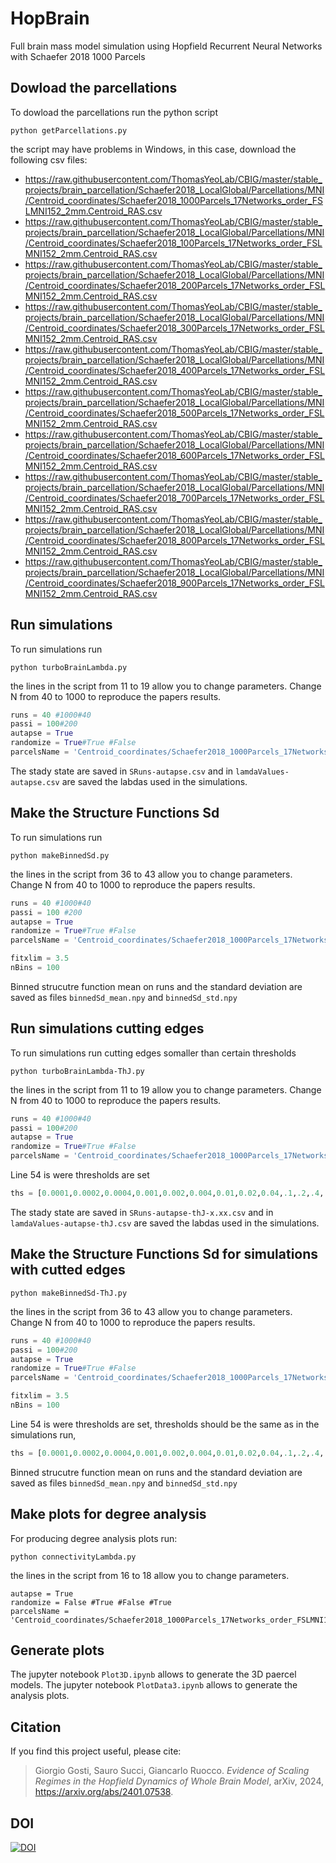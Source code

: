 # HopBrain
Full brain mass model simulation using Hopfield Recurrent Neural Networks with Schaefer 2018 1000 Parcels

## Dowload the parcellations

To dowload the parcellations run the python script
```
python getParcellations.py
```
the script may have problems in Windows, in this case, download the following csv files:
- https://raw.githubusercontent.com/ThomasYeoLab/CBIG/master/stable_projects/brain_parcellation/Schaefer2018_LocalGlobal/Parcellations/MNI/Centroid_coordinates/Schaefer2018_1000Parcels_17Networks_order_FSLMNI152_2mm.Centroid_RAS.csv
- https://raw.githubusercontent.com/ThomasYeoLab/CBIG/master/stable_projects/brain_parcellation/Schaefer2018_LocalGlobal/Parcellations/MNI/Centroid_coordinates/Schaefer2018_100Parcels_17Networks_order_FSLMNI152_2mm.Centroid_RAS.csv
- https://raw.githubusercontent.com/ThomasYeoLab/CBIG/master/stable_projects/brain_parcellation/Schaefer2018_LocalGlobal/Parcellations/MNI/Centroid_coordinates/Schaefer2018_200Parcels_17Networks_order_FSLMNI152_2mm.Centroid_RAS.csv
- https://raw.githubusercontent.com/ThomasYeoLab/CBIG/master/stable_projects/brain_parcellation/Schaefer2018_LocalGlobal/Parcellations/MNI/Centroid_coordinates/Schaefer2018_300Parcels_17Networks_order_FSLMNI152_2mm.Centroid_RAS.csv
- https://raw.githubusercontent.com/ThomasYeoLab/CBIG/master/stable_projects/brain_parcellation/Schaefer2018_LocalGlobal/Parcellations/MNI/Centroid_coordinates/Schaefer2018_400Parcels_17Networks_order_FSLMNI152_2mm.Centroid_RAS.csv
- https://raw.githubusercontent.com/ThomasYeoLab/CBIG/master/stable_projects/brain_parcellation/Schaefer2018_LocalGlobal/Parcellations/MNI/Centroid_coordinates/Schaefer2018_500Parcels_17Networks_order_FSLMNI152_2mm.Centroid_RAS.csv
- https://raw.githubusercontent.com/ThomasYeoLab/CBIG/master/stable_projects/brain_parcellation/Schaefer2018_LocalGlobal/Parcellations/MNI/Centroid_coordinates/Schaefer2018_600Parcels_17Networks_order_FSLMNI152_2mm.Centroid_RAS.csv
- https://raw.githubusercontent.com/ThomasYeoLab/CBIG/master/stable_projects/brain_parcellation/Schaefer2018_LocalGlobal/Parcellations/MNI/Centroid_coordinates/Schaefer2018_700Parcels_17Networks_order_FSLMNI152_2mm.Centroid_RAS.csv
- https://raw.githubusercontent.com/ThomasYeoLab/CBIG/master/stable_projects/brain_parcellation/Schaefer2018_LocalGlobal/Parcellations/MNI/Centroid_coordinates/Schaefer2018_800Parcels_17Networks_order_FSLMNI152_2mm.Centroid_RAS.csv
- https://raw.githubusercontent.com/ThomasYeoLab/CBIG/master/stable_projects/brain_parcellation/Schaefer2018_LocalGlobal/Parcellations/MNI/Centroid_coordinates/Schaefer2018_900Parcels_17Networks_order_FSLMNI152_2mm.Centroid_RAS.csv


## Run simulations 

To run simulations run
```
python turboBrainLambda.py
```
the lines in the script from 11 to 19 allow you to change parameters. Change N from 40 to 1000 to reproduce the papers results.
```python
runs = 40 #1000#40
passi = 100#200
autapse = True
randomize = True#True #False
parcelsName = 'Centroid_coordinates/Schaefer2018_1000Parcels_17Networks_order_FSLMNI152_2mm.Centroid_RAS.csv'
```
The stady state are saved in `SRuns-autapse.csv` and in `lamdaValues-autapse.csv` are saved the labdas used in the simulations.

## Make the Structure Functions Sd

To run simulations run
```
python makeBinnedSd.py
```
the lines in the script from 36 to 43 allow you to change parameters. Change N from 40 to 1000 to reproduce the papers results.
```python
runs = 40 #1000#40
passi = 100 #200
autapse = True
randomize = True#True #False
parcelsName = 'Centroid_coordinates/Schaefer2018_1000Parcels_17Networks_order_FSLMNI152_2mm.Centroid_RAS.csv'

fitxlim = 3.5 
nBins = 100
```

Binned strucutre function mean on runs and the standard deviation are saved as files `binnedSd_mean.npy`
and `binnedSd_std.npy`

## Run simulations cutting edges 

To run simulations run cutting edges somaller than certain thresholds
```
python turboBrainLambda-ThJ.py
```
the lines in the script from 11 to 19 allow you to change parameters. Change N from 40 to 1000 to reproduce the papers results.
```python
runs = 40 #1000#40
passi = 100#200
autapse = True
randomize = True#True #False
parcelsName = 'Centroid_coordinates/Schaefer2018_1000Parcels_17Networks_order_FSLMNI152_2mm.Centroid_RAS.csv'
```
Line 54 is were thresholds are set 
```python
ths = [0.0001,0.0002,0.0004,0.001,0.002,0.004,0.01,0.02,0.04,.1,.2,.4,.8,.9]
```
The stady state are saved in `SRuns-autapse-thJ-x.xx.csv` and in `lamdaValues-autapse-thJ.csv` are saved the labdas used in the simulations.

## Make the Structure Functions Sd for simulations with cutted edges

```
python makeBinnedSd-ThJ.py
```
the lines in the script from 36 to 43 allow you to change parameters. Change N from 40 to 1000 to reproduce the papers results.
```python
runs = 40 #1000#40
passi = 100#200
autapse = True
randomize = True#True #False
parcelsName = 'Centroid_coordinates/Schaefer2018_1000Parcels_17Networks_order_FSLMNI152_2mm.Centroid_RAS.csv'

fitxlim = 3.5 
nBins = 100
```
Line 54 is were thresholds are set, thresholds should be the same as in the simulations run,
```python
ths = [0.0001,0.0002,0.0004,0.001,0.002,0.004,0.01,0.02,0.04,.1,.2,.4,.8,.9]
```
Binned strucutre function mean on runs and the standard deviation are saved as files `binnedSd_mean.npy`
and `binnedSd_std.npy`

## Make plots for degree analysis

For producing degree analysis plots run:
```
python connectivityLambda.py
```
the lines in the script from 16 to 18 allow you to change parameters.
```
autapse = True
randomize = False #True #False #True 
parcelsName = 'Centroid_coordinates/Schaefer2018_1000Parcels_17Networks_order_FSLMNI152_2mm.Centroid_RAS.csv'
```


## Generate plots

The jupyter notebook `Plot3D.ipynb` allows to generate the 3D paercel models.
The jupyter notebook `PlotData3.ipynb` allows to generate the analysis plots.

## Citation

If you find this project useful, please cite:

> Giorgio Gosti, Sauro Succi, Giancarlo Ruocco. 
> *Evidence of Scaling Regimes in the Hopfield Dynamics of Whole Brain Model*,
> arXiv, 2024, https://arxiv.org/abs/2401.07538.
>

## DOI

[![DOI](https://zenodo.org/badge/611266001.svg)](https://zenodo.org/doi/10.5281/zenodo.12799027)
